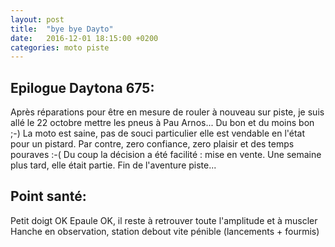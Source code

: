 ```yaml
---
layout: post
title:  "bye bye Dayto"
date:   2016-12-01 18:15:00 +0200
categories: moto piste 
---
```


Epilogue Daytona 675:
---------------------

Après réparations pour être en mesure de rouler à nouveau sur piste, je suis allé le 22 octobre mettre les pneus à Pau Arnos...
Du bon et du moins bon ;-) La moto est saine, pas de souci particulier elle est vendable en l'état pour un pistard. Par contre, zero confiance, zero plaisir et des temps pouraves :-(
Du coup la décision a été facilité : mise en vente.
Une semaine plus tard, elle était partie. Fin de l'aventure piste...

Point santé:
------------
Petit doigt OK
Epaule OK, il reste à retrouver toute l'amplitude et à muscler
Hanche en observation, station debout vite pénible (lancements + fourmis) 